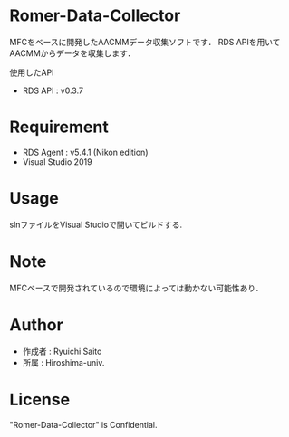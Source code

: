 # Romer-Data-Collector

MFCをベースに開発したAACMMデータ収集ソフトです．
RDS APIを用いてAACMMからデータを収集します．

使用したAPI
* RDS API : v0.3.7 


# Requirement
 
* RDS Agent : v5.4.1 (Nikon edition)
* Visual Studio 2019


# Usage

slnファイルをVisual Studioで開いてビルドする.


# Note
 
MFCベースで開発されているので環境によっては動かない可能性あり．

 
# Author

* 作成者 : Ryuichi Saito
* 所属   : Hiroshima-univ. 


# License

"Romer-Data-Collector" is Confidential.
